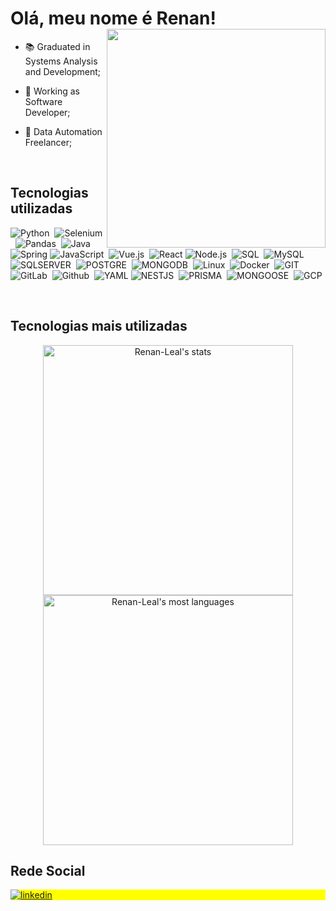 <h1 align="left">Olá, meu nome é Renan!<img align="right" height="350" src="https://media.giphy.com/media/CqXALXwCrQanqRwAcE/giphy.gif" /></h1>

- 📚 Graduated in Systems Analysis and Development;

- 💼 Working as Software Developer;

- 💼 Data Automation Freelancer;

<br>

<h2 align="left">Tecnologias utilizadas</h1>

![Python](https://img.shields.io/badge/Python-14354C?style=for-the-badge&logo=python&logoColor=white)&nbsp;
![Selenium](https://img.shields.io/badge/selenium-43853D?style=for-the-badge&logo=selenium&logoColor=white)&nbsp;
![Pandas](https://img.shields.io/badge/pandas-800080?style=for-the-badge&logo=pandas&logoColor=white)&nbsp;
![Java](https://img.shields.io/badge/Java-ED8B00?style=for-the-badge&logo=java&logoColor=white)&nbsp;
![Spring](https://img.shields.io/badge/Spring-6DB33F?style=for-the-badge&logo=spring&logoColor=white)
![JavaScript](https://img.shields.io/badge/JavaScript-F7DF1E?style=for-the-badge&logo=javascript&logoColor=black)&nbsp;
![Vue.js](https://img.shields.io/badge/Vue.js-35495E?style=for-the-badge&logo=vue.js&logoColor=4FC08D)&nbsp;
![React](https://img.shields.io/badge/React-20232A?style=for-the-badge&logo=react&logoColor=61DAFB) 
![Node.js](https://img.shields.io/badge/Node.js-43853D?style=for-the-badge&logo=node.js&logoColor=white)&nbsp;
![SQL](https://img.shields.io/badge/sql-1572B6?style=for-the-badge&logo=sql&logoColor=white)&nbsp;
![MySQL](https://img.shields.io/badge/mysql-4479A1.svg?style=for-the-badge&logo=mysql&logoColor=white)
![SQLSERVER](https://img.shields.io/badge/sqlserver-1572B6?style=for-the-badge&logo=sqlserver&logoColor=white)&nbsp;
![POSTGRE](https://img.shields.io/badge/postgresql-4479A1?style=for-the-badge&logo=postgresql&logoColor=white)&nbsp;
![MONGODB](https://img.shields.io/badge/mongodb-6DB33F?style=for-the-badge&logo=mongodb&logoColor=white)&nbsp;
![Linux](https://img.shields.io/badge/Linux-FCC624?style=for-the-badge&logo=linux&logoColor=black)&nbsp;
![Docker](https://img.shields.io/badge/Docker-0db7ed?style=for-the-badge&logo=docker&logoColor=white)&nbsp;
![GIT](https://img.shields.io/badge/git-E34F26?style=for-the-badge&logo=git&logoColor=white)&nbsp;
![GitLab](https://img.shields.io/badge/GitLab-E34F26?style=for-the-badge&logo=gitlab&logoColor=white)&nbsp;
![Github](https://img.shields.io/badge/GitHub-808080?style=for-the-badge&logo=github&logoColor=white)&nbsp;
![YAML](https://img.shields.io/badge/yaml-%23808080.svg?style=for-the-badge&logo=yaml&logoColor=151515)
![NESTJS](https://img.shields.io/badge/nestjs-ff2401?style=for-the-badge&logo=nestjs&logoColor=white)&nbsp;
![PRISMA](https://img.shields.io/badge/prisma-00008b?style=for-the-badge&logo=prisma&logoColor=white)&nbsp;
![MONGOOSE](https://img.shields.io/badge/mongoose-42853D?style=for-the-badge&logo=mongoose&logoColor=white)&nbsp;
![GCP](https://img.shields.io/badge/gcp-fac203?style=for-the-badge&logo=gcp&logoColor=white)&nbsp;


<br>

<h2>Tecnologias mais utilizadas</h2>
<p align="center">
  <img width="400em" src="https://github-readme-stats.vercel.app/api?username=Renan-Leal&show_icons=true&theme=dark" alt="Renan-Leal's stats"/>
  <img width="400em" src="https://github-readme-stats.vercel.app/api/top-langs/?username=Renan-Leal&layout=compact&theme=dark" alt="Renan-Leal's most languages"/>
</p>

<h2>Rede Social</h2>
<p align="left" style="background:yellow">
  <a href="https://www.linkedin.com/in/renan-leal-4225741a0/" target="_blank">
    <img align="center" src="https://img.shields.io/badge/LinkedIn-0077B5?style=for-the-badge&logo=linkedin&logoColor=white" alt="linkedin"/>
  </a>
</p>
